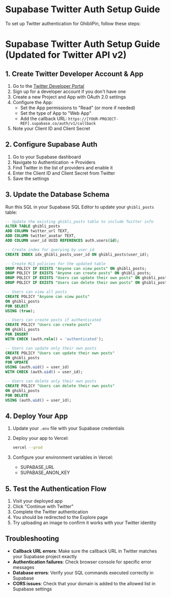 # Supabase Twitter Auth Setup Guide

To set up Twitter authentication for GhibliPin, follow these steps:

# Supabase Twitter Auth Setup Guide (Updated for Twitter API v2)

## 1. Create Twitter Developer Account & App

1. Go to the [Twitter Developer Portal](https://developer.twitter.com/en/portal/dashboard)
2. Sign up for a developer account if you don't have one
3. Create a new Project and App with OAuth 2.0 settings
4. Configure the App:
   - Set the App permissions to "Read" (or more if needed)
   - Set the type of App to "Web App"
   - Add the callback URL: `https://[YOUR-PROJECT-REF].supabase.co/auth/v1/callback`
5. Note your Client ID and Client Secret

## 2. Configure Supabase Auth

1. Go to your Supabase dashboard
2. Navigate to Authentication → Providers
3. Find Twitter in the list of providers and enable it
4. Enter the Client ID and Client Secret from Twitter
5. Save the settings

## 3. Update the Database Schema

Run this SQL in your Supabase SQL Editor to update your `ghibli_posts` table:

```sql
-- Update the existing ghibli_posts table to include Twitter info
ALTER TABLE ghibli_posts 
ADD COLUMN twitter_url TEXT,
ADD COLUMN twitter_avatar TEXT,
ADD COLUMN user_id UUID REFERENCES auth.users(id);

-- Create index for querying by user_id
CREATE INDEX idx_ghibli_posts_user_id ON ghibli_posts(user_id);

-- Create RLS policies for the updated table
DROP POLICY IF EXISTS "Anyone can view posts" ON ghibli_posts;
DROP POLICY IF EXISTS "Anyone can create posts" ON ghibli_posts;
DROP POLICY IF EXISTS "Users can update their own posts" ON ghibli_posts;
DROP POLICY IF EXISTS "Users can delete their own posts" ON ghibli_posts;

-- Users can view all posts
CREATE POLICY "Anyone can view posts" 
ON ghibli_posts 
FOR SELECT 
USING (true);

-- Users can create posts if authenticated
CREATE POLICY "Users can create posts" 
ON ghibli_posts 
FOR INSERT 
WITH CHECK (auth.role() = 'authenticated');

-- Users can update only their own posts
CREATE POLICY "Users can update their own posts" 
ON ghibli_posts 
FOR UPDATE 
USING (auth.uid() = user_id)
WITH CHECK (auth.uid() = user_id);

-- Users can delete only their own posts
CREATE POLICY "Users can delete their own posts" 
ON ghibli_posts 
FOR DELETE 
USING (auth.uid() = user_id);
```

## 4. Deploy Your App

1. Update your `.env` file with your Supabase credentials
2. Deploy your app to Vercel:
   ```bash
   vercel --prod
   ```

3. Configure your environment variables in Vercel:
   - SUPABASE_URL
   - SUPABASE_ANON_KEY

## 5. Test the Authentication Flow

1. Visit your deployed app
2. Click "Continue with Twitter"
3. Complete the Twitter authentication
4. You should be redirected to the Explore page
5. Try uploading an image to confirm it works with your Twitter identity

## Troubleshooting

- **Callback URL errors**: Make sure the callback URL in Twitter matches your Supabase project exactly
- **Authentication failures**: Check browser console for specific error messages
- **Database errors**: Verify your SQL commands executed correctly in Supabase
- **CORS issues**: Check that your domain is added to the allowed list in Supabase settings
